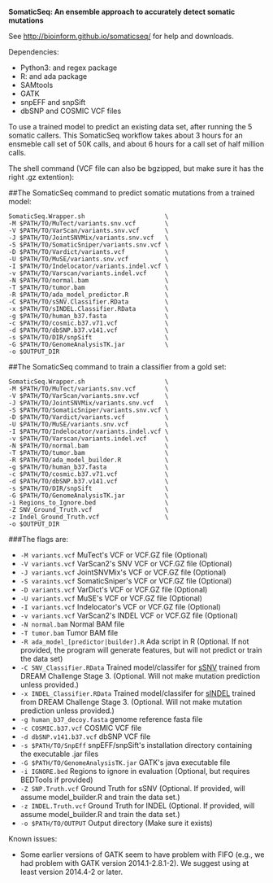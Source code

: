 <b>SomaticSeq: An ensemble approach to accurately detect somatic mutations</b>

See http://bioinform.github.io/somaticseq/ for help and downloads. 

Dependencies:
* Python3: and regex package
* R: and ada package
* SAMtools
* GATK
* snpEFF and snpSift
* dbSNP and COSMIC VCF files


To use a trained model to predict an existing data set, after running the 5 somatic callers. 
This SomaticSeq workflow takes about 3 hours for an ensmeble call set of 50K calls, and about 6 hours for a call set of half million calls. 

The shell command (VCF file can also be bgzipped, but make sure it has the right .gz extention):


##The SomaticSeq command to predict somatic mutations from a trained model:

```
SomaticSeq.Wrapper.sh                      \
-M $PATH/TO/MuTect/variants.snv.vcf        \
-V $PATH/TO/VarScan/variants.snv.vcf       \
-J $PATH/TO/JointSNVMix/variants.snv.vcf   \
-S $PATH/TO/SomaticSniper/variants.snv.vcf \
-D $PATH/TO/Vardict/variants.vcf           \
-U $PATH/TO/MuSE/variants.snv.vcf          \
-I $PATH/TO/Indelocator/variants.indel.vcf \
-v $PATH/TO/Varscan/variants.indel.vcf     \
-N $PATH/TO/normal.bam                     \
-T $PATH/TO/tumor.bam                      \
-R $PATH/TO/ada_model_predictor.R          \
-C $PATH/TO/sSNV.Classifier.RData          \
-x $PATH/TO/sINDEL.Classifier.RData        \
-g $PATH/TO/human_b37.fasta                \
-c $PATH/TO/cosmic.b37.v71.vcf             \
-d $PATH/TO/dbSNP.b37.v141.vcf             \
-s $PATH/TO/DIR/snpSift                    \
-G $PATH/TO/GenomeAnalysisTK.jar           \
-o $OUTPUT_DIR
```


##The SomaticSeq command to train a classifier from a gold set:

```
SomaticSeq.Wrapper.sh                      \
-M $PATH/TO/MuTect/variants.snv.vcf        \
-V $PATH/TO/VarScan/variants.snv.vcf       \
-J $PATH/TO/JointSNVMix/variants.snv.vcf   \
-S $PATH/TO/SomaticSniper/variants.snv.vcf \
-D $PATH/TO/Vardict/variants.vcf           \
-U $PATH/TO/MuSE/variants.snv.vcf          \
-I $PATH/TO/Indelocator/variants.indel.vcf \
-v $PATH/TO/Varscan/variants.indel.vcf     \
-N $PATH/TO/normal.bam                     \
-T $PATH/TO/tumor.bam                      \
-R $PATH/TO/ada_model_builder.R            \
-g $PATH/TO/human_b37.fasta                \
-c $PATH/TO/cosmic.b37.v71.vcf             \
-d $PATH/TO/dbSNP.b37.v141.vcf             \
-s $PATH/TO/DIR/snpSift                    \
-G $PATH/TO/GenomeAnalysisTK.jar           \
-i Regions_to_Ignore.bed                   \
-Z SNV_Ground_Truth.vcf                    \
-z Indel_Ground_Truth.vcf                  \
-o $OUTPUT_DIR
```




###The flags are:

- `-M variants.vcf`
    MuTect's VCF or VCF.GZ file (Optional)
- `-V variants.vcf`
    VarScan2's SNV VCF or VCF.GZ file (Optional)
- `-J variants.vcf`
    JointSNVMix's VCF or VCF.GZ file (Optional)
- `-S varaints.vcf` 
    SomaticSniper's VCF or VCF.GZ file (Optional)
- `-D variants.vcf` 
    VarDict's VCF or VCF.GZ file (Optional)
- `-U variants.vcf`
    MuSE's VCF or VCF.GZ file (Optional)
- `-I variants.vcf`
    Indelocator's VCF or VCF.GZ file (Optional)
- `-v variants.vcf`
    VarScan2's INDEL VCF or VCF.GZ file (Optional)
- `-N normal.bam` 
    Normal BAM file
- `-T tumor.bam` 
    Tumor BAM file
- `-R ada_model_[predictor|builder].R` 
    Ada script in R (Optional. If not provided, the program will generate features, but will not predict or train the data set)
- `-C SNV_Classifier.RData` 
    Trained model/classifer for [sSNV](https://drive.google.com/open?id=0B9pfRlnkG-Z7QWdPVzZOWm5zbUU) trained from DREAM Challenge Stage 3. (Optional. Will not make mutation prediction unless provided.)
- `-x INDEL_Classifier.RData`
    Trained model/classifer for [sINDEL](https://drive.google.com/open?id=0B9pfRlnkG-Z7THRzcFZoaDBpdUE) trained from DREAM Challenge Stage 3. (Optional. Will not make mutation prediction unless provided.)
- `-g human_b37_decoy.fasta` 
    genome reference fasta file
- `-c COSMIC.b37.vcf`
    COSMIC VCF file
- `-d dbSNP.v141.b37.vcf`
    dbSNP VCF file
- `-s $PATH/TO/SnpEff`
    snpEFF/snpSift's installation directory containing the executable .jar files
- `-G $PATH/TO/GenomeAnalysisTK.jar`
    GATK's java executable file
- `-i IGNORE.bed`
    Regions to ignore in evaluation (Optional, but requires BEDTools if provided)
- `-Z SNP.Truth.vcf`
    Ground Truth for sSNV (Optional. If provided, will assume model_builder.R and train the data set.)
- `-z INDEL.Truth.vcf`
    Ground Truth for INDEL (Optional. If provided, will assume model_builder.R and train the data set.)
- `-o $PATH/TO/OUTPUT` 
    Output directory (Make sure it exists)


Known issues:
* Some earlier versions of GATK seem to have problem with FIFO (e.g., we had problem with GATK version 2014.1-2.8.1-2). We suggest using at least version 2014.4-2 or later.
